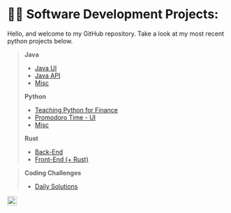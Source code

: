 <h1>👨‍💻 Software Development Projects:</h1>

Hello, and welcome to my GitHub repository. Take a look at my most recent python projects below.
>
> <b>Java </b>
>   - [Java UI](https://github.com/nuiben/PartParty)
>   - [Java API](https://github.com/nuiben/ScheDual)
>   - [Misc](https://github.com/nuiben/java_work)
> 
> <b>Python</b>
>   - [Teaching Python for Finance](https://github.com/nuiben/pyfin)
>   - [Promodoro Time - UI](https://github.com/nuiben/promodoro)
>   - [Misc](https://github.com/nuiben/pyproj)
>
> <b>Rust</b>
> 
>   - [Back-End](https://github.com/nuiben/rust)
>   - [Front-End (+ Rust)](https://github.com/nuiben/rust_web)


> <b>Coding Challenges</b>
>    - [Daily Solutions](https://github.com/nuiben/codewars)


[<img align="left" alt="BenPorter | LinkedIn" width="22px" src="https://cdn.jsdelivr.net/npm/simple-icons@v3/icons/linkedin.svg" />][linkedin]

[linkedin]: https://linkedin.com/in/benjamingp
